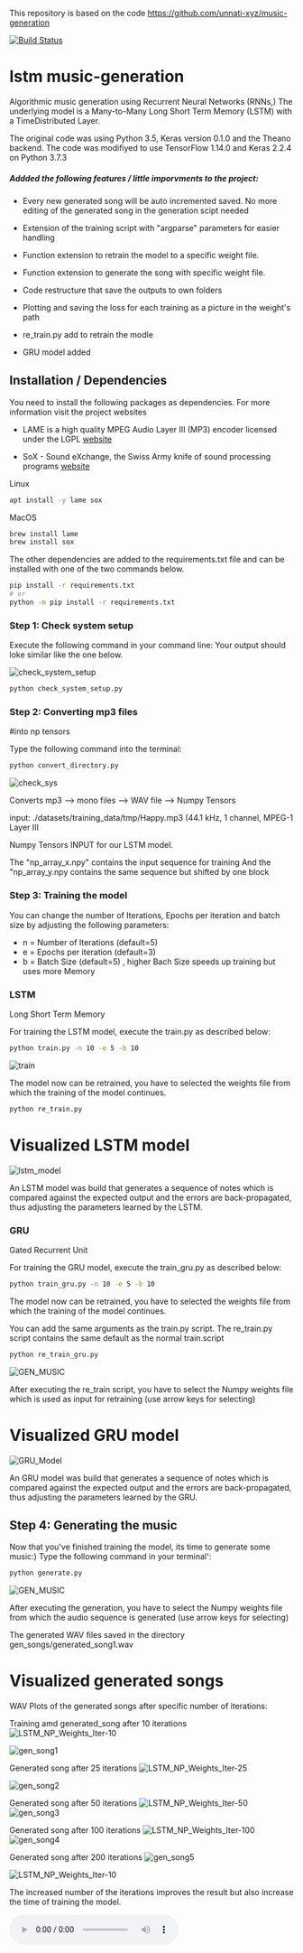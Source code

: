 This repository is based on the code https://github.com/unnati-xyz/music-generation

[![Build Status](https://travis-ci.org/DigitalDieter/LSTM_Music_Generation.svg?branch=master)](https://travis-ci.org/DigitalDieter/LSTM_Music_Generation)

# lstm music-generation


Algorithmic music generation using Recurrent Neural Networks (RNNs,)
The underlying model is a Many-to-Many Long Short Term Memory  (LSTM) with a TimeDistributed Layer.

The original code was using Python 3.5, Keras version 0.1.0 and the Theano backend.
The code was modifiyed to use TensorFlow 1.14.0 and Keras 2.2.4 on Python 3.7.3

##### Addded the following features /  little imporvments to the project:

- Every new generated song will be auto incremented saved. No more editing of the generated song in the generation scipt needed

- Extension of the training script with "argparse" parameters for easier handling
- Function extension to retrain the model to a specific weight file.
- Function extension to generate the song with specific weight file.
- Code restructure that save the outputs to own folders
- Plotting and saving the loss for each training as a picture in the weight's path
- re_train.py add to retrain the modle
- GRU model added

## Installation / Dependencies

You need to install the following packages as dependencies. For more information visit the project websites

- LAME is a high quality MPEG Audio Layer III (MP3) encoder licensed under the LGPL [website][f25fc56f]
- SoX - Sound eXchange, the Swiss Army knife of sound processing programs [website][43594682]

  [f25fc56f]: http://lame.sourceforge.net "lame-website"
  [43594682]: http://sox.sourceforge.net "sox-website"


Linux
```bash
apt install -y lame sox
```
MacOS
```bash
brew install lame
brew install sox
```

The other dependencies are added to the requirements.txt file and can be installed with one of the two commands below.


```bash
pip install -r requirements.txt
# or
python -m pip install -r requirements.txt
```



### Step 1: Check system setup

Execute the following command in your command line:
Your output should loke similar like the one below.

![check_system_setup](/img/check-sys_setup.png)

```bash
python check_system_setup.py

```


### Step 2: Converting mp3 files
#into np tensors

Type the following command into the terminal:

```bash
python convert_directory.py
```

![check_sys](img/convert_directory.png)

Converts mp3 --> mono files --> WAV file --> Numpy Tensors

input:  ./datasets/training_data/tmp/Happy.mp3
        (44.1 kHz, 1 channel, MPEG-1 Layer III

Numpy Tensors INPUT for our LSTM  model.

The "np_array_x.npy" contains the input sequence for training
And the "np_array_y.npy contains the same sequence but shifted by one block


### Step 3: Training the model

You can change the number of Iterations,
Epochs per iteration and batch size by adjusting the following parameters:

- n = Number of Iterations (default=5)
- e = Epochs per iteration (default=3)
- b = Batch Size (default=5) , higher Bach Size speeds up training but uses more Memory

### LSTM
Long Short Term Memory

For training the LSTM model, execute the train.py as described below:

```bash
python train.py -n 10 -e 5 -b 10
```

![train](/img/train.png)

The model now can be retrained, you have to selected the weights file from which the training of the model continues.
```bash
python re_train.py
```

# Visualized LSTM model
![lstm_model](/img/lstm_model_plot.png)

An LSTM model was build that generates a sequence of notes which is
compared against the expected output and the errors are back-propagated, thus adjusting the parameters learned by the LSTM.

### GRU
Gated Recurrent Unit

For training the GRU model, execute the train_gru.py as described below:

```bash
python train_gru.py -n 10 -e 5 -b 10
```

The model now can be retrained, you have to selected the weights file from which the training of the model continues.


You can add the same arguments as the train.py script.
The re_train.py script contains the same default as the normal train.script

```bash
python re_train_gru.py
```

![GEN_MUSIC](img/chooe_file_for_gen_music.png)

After executing the re_train script, you have to select the Numpy weights file which is used as input for retraining (use arrow keys for selecting)

# Visualized GRU model
![GRU_Model](/img/gru_model_plot.png)

An GRU model was build that generates a sequence of notes which is
compared against the expected output and the errors are back-propagated, thus adjusting the parameters learned by the GRU.

## Step 4: Generating the music

Now that you've finished training the model, its time to generate some music:)
Type the following command in your terminal':

```bash
python generate.py
```
![GEN_MUSIC](img/chooe_file_for_gen_music.png)

After executing the generation, you have to select the Numpy weights file from which the audio sequence is generated (use arrow keys for selecting)

The generated WAV files saved in the directory gen_songs/generated_song1.wav

# Visualized generated songs

WAV Plots of the generated songs after specific number of iterations:

Training amd generated_song after 10 iterations
![LSTM_NP_Weights_Iter-10](img/LSTM_NP_Weights_Iter-10.png)

![gen_song1](img/generated_song1.png)

Generated song after 25 iterations
![LSTM_NP_Weights_Iter-25](img/LSTM_NP_Weights_Iter-25.png)

![gen_song2](img/generated_song2.png)

Generated song after 50 iterations
![LSTM_NP_Weights_Iter-50](img/LSTM_NP_Weights_Iter-50.png)
![gen_song3](img/generated_song3.png)

Generated song after 100 iterations
![LSTM_NP_Weights_Iter-100](img/LSTM_NP_Weights_Iter-100.png)
![gen_song4](img/generated_song4.png)

Generated song after 200 iterations
![gen_song5](img/generated_song5.png)

![LSTM_NP_Weights_Iter-10](img/LSTM_NP_Weights_Iter-10.png)

The increased number of the iterations improves the result but also increase the time of training the model.

<audio controls="controls">
  <source type="audio/mp3" src="filename.mp3"></source>
  <source type="audio/ogg" src="filename.ogg"></source>
  <p>Your browser does not support the audio element.</p>
</audio>

